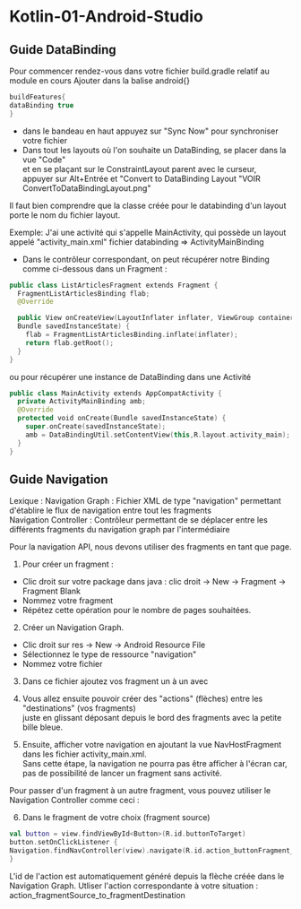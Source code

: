 # Kotlin-01-Android-Studio

## Guide DataBinding

Pour commencer rendez-vous dans votre fichier build.gradle relatif au module en cours
Ajouter dans la balise android{}
```kotlin
buildFeatures{
dataBinding true
} 
```
- dans le bandeau en haut appuyez sur "Sync Now" pour synchroniser votre fichier 
- Dans tout les layouts où l'on souhaite un DataBinding, se placer dans la vue "Code"  
et en se plaçant sur le ConstraintLayout parent avec le curseur,  
appuyer sur Alt+Entrée et "Convert to DataBinding Layout
"VOIR ConvertToDataBindingLayout.png"

Il faut bien comprendre que la classe créée pour le databinding d'un layout porte le nom du fichier layout. 

Exemple:
J'ai une activité qui s'appelle MainActivity, qui possède un layout appelé "activity_main.xml" fichier databinding => ActivityMainBinding

- Dans le contrôleur correspondant, on peut récupérer notre Binding comme ci-dessous dans un Fragment :

```kotlin
public class ListArticlesFragment extends Fragment {
  FragmentListArticlesBinding flab;
  @Override

  public View onCreateView(LayoutInflater inflater, ViewGroup container,
  Bundle savedInstanceState) {
    flab = FragmentListArticlesBinding.inflate(inflater);
    return flab.getRoot();
  }
}
```

ou pour récupérer une instance de DataBinding dans une Activité

```kotlin
public class MainActivity extends AppCompatActivity {
  private ActivityMainBinding amb;
  @Override
  protected void onCreate(Bundle savedInstanceState) {
    super.onCreate(savedInstanceState);
    amb = DataBindingUtil.setContentView(this,R.layout.activity_main);
  }
}
```

## Guide Navigation

Lexique :
Navigation Graph : Fichier XML de type "navigation" permettant d'établire le flux de navigation entre tout les fragments  
Navigation Controller : Contrôleur permettant de se déplacer entre les différents fragments du navigation graph par l'intermédiaire

Pour la navigation API, nous devons utiliser des fragments en tant que page.  
1. Pour créer un fragment :
 - Clic droit sur votre package dans java : clic droit -> New -> Fragment -> Fragment Blank
 - Nommez votre fragment
 - Répétez cette opération pour le nombre de pages souhaitées.

2. Créer un Navigation Graph.
 - Clic droit sur res -> New -> Android Resource File
 - Sélectionnez le type de ressource "navigation"
 - Nommez votre fichier

3. Dans ce fichier ajoutez vos fragment un à un avec

4. Vous allez ensuite pouvoir créer des "actions" (flèches) entre les "destinations" (vos fragments)  
juste en glissant déposant depuis le bord des fragments avec la petite bille bleue.

5. Ensuite, afficher votre navigation en ajoutant la vue NavHostFragment dans les fichier activity_main.xml.  
Sans cette étape, la navigation ne pourra pas être afficher à l'écran car, pas de possibilité de lancer un fragment sans activité.

Pour passer d'un fragment à un autre fragment, vous pouvez utiliser le Navigation Controller comme ceci :

6. Dans le fragment de votre choix (fragment source)


```kotlin
val button = view.findViewById<Button>(R.id.buttonToTarget)
button.setOnClickListener {​
Navigation.findNavController(view).navigate(R.id.action_buttonFragment_to_targetFragment)
}​
```

L'id de l'action est automatiquement généré depuis la flèche créée dans le Navigation Graph.
Utliser l'action correspondante à votre situation : action_fragmentSource_to_fragmentDestination
